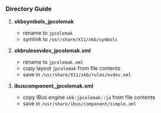 ### Directory Guide

1. **xkbsymbols_jpcolemak**
    - rename to `jpcolemak`
    - symlink to `/usr/share/X11/xkb/symbols`

2. **xkbrulesevdev_jpcolemak.xml**
    - rename to `jpcolemak.xml`
    - copy layout `jpcolemak` from file contents
    - save in `/usr/share/X11/xkb/rules/evdev.xml`

3. **ibuscomponent_jpcolemak.xml**
    - copy IBus engine `xkb:jpcolemak::ja` from file contents
    - save in `/usr/share/ibus/component/simple.xml`
